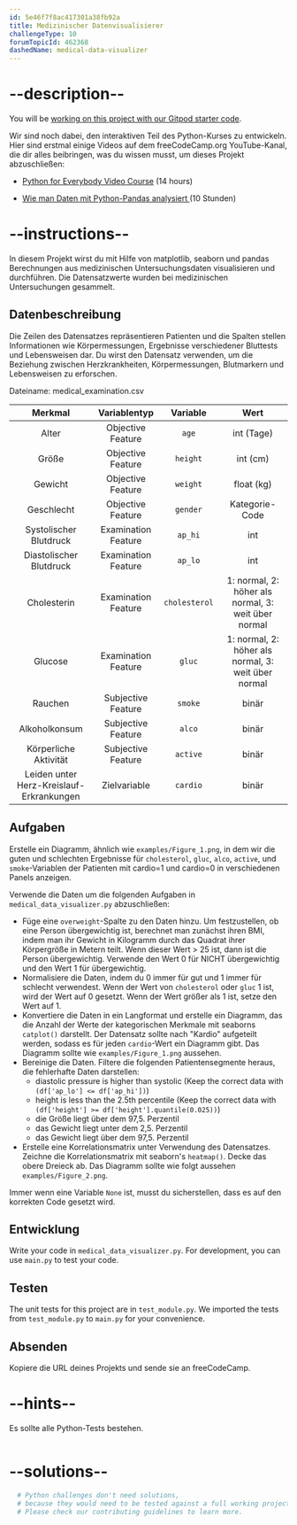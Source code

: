 ```yaml
---
id: 5e46f7f8ac417301a38fb92a
title: Medizinischer Datenvisualisierer
challengeType: 10
forumTopicId: 462368
dashedName: medical-data-visualizer
---
```


# --description--

You will be <a href="https://gitpod.io/?autostart=true#https://github.com/freeCodeCamp/boilerplate-medical-data-visualizer/" target="_blank" rel="noopener noreferrer nofollow">working on this project with our Gitpod starter code</a>.

Wir sind noch dabei, den interaktiven Teil des Python-Kurses zu entwickeln. Hier sind erstmal einige Videos auf dem freeCodeCamp.org YouTube-Kanal, die dir alles beibringen, was du wissen musst, um dieses Projekt abzuschließen:

- <a href="https://www.freecodecamp.org/news/python-for-everybody/" target="_blank" rel="noopener noreferrer nofollow">Python for Everybody Video Course</a> (14 hours)

- <a href="https://www.freecodecamp.org/news/how-to-analyze-data-with-python-pandas/" target="_blank" rel="noopener noreferrer nofollow">Wie man Daten mit Python-Pandas analysiert </a> (10 Stunden)

# --instructions--

In diesem Projekt wirst du mit Hilfe von matplotlib, seaborn und pandas Berechnungen aus medizinischen Untersuchungsdaten visualisieren und durchführen. Die Datensatzwerte wurden bei medizinischen Untersuchungen gesammelt.

## Datenbeschreibung

Die Zeilen des Datensatzes repräsentieren Patienten und die Spalten stellen Informationen wie Körpermessungen, Ergebnisse verschiedener Bluttests und Lebensweisen dar. Du wirst den Datensatz verwenden, um die Beziehung zwischen Herzkrankheiten, Körpermessungen, Blutmarkern und Lebensweisen zu erforschen.

Dateiname: medical_examination.csv

|                 Merkmal                  |    Variablentyp     |   Variable    |                        Wert                         |
|:----------------------------------------:|:-------------------:|:-------------:|:---------------------------------------------------:|
|                  Alter                   |  Objective Feature  |     `age`     |                     int (Tage)                      |
|                  Größe                   |  Objective Feature  |   `height`    |                      int (cm)                       |
|                 Gewicht                  |  Objective Feature  |   `weight`    |                     float (kg)                      |
|                Geschlecht                |  Objective Feature  |   `gender`    |                   Kategorie-Code                    |
|          Systolischer Blutdruck          | Examination Feature |    `ap_hi`    |                         int                         |
|         Diastolischer Blutdruck          | Examination Feature |    `ap_lo`    |                         int                         |
|               Cholesterin                | Examination Feature | `cholesterol` | 1: normal, 2: höher als normal, 3: weit über normal |
|                 Glucose                  | Examination Feature |    `gluc`     | 1: normal, 2: höher als normal, 3: weit über normal |
|                 Rauchen                  | Subjective Feature  |    `smoke`    |                        binär                        |
|              Alkoholkonsum               | Subjective Feature  |    `alco`     |                        binär                        |
|          Körperliche Aktivität           | Subjective Feature  |   `active`    |                        binär                        |
| Leiden unter Herz-Kreislauf-Erkrankungen |    Zielvariable     |   `cardio`    |                        binär                        |

## Aufgaben

Erstelle ein Diagramm, ähnlich wie `examples/Figure_1.png`, in dem wir die guten und schlechten Ergebnisse für `cholesterol`, `gluc`, `alco`, `active`, und `smoke`-Variablen der Patienten mit cardio=1 und cardio=0 in verschiedenen Panels anzeigen.

Verwende die Daten um die folgenden Aufgaben in `medical_data_visualizer.py` abzuschließen:

- Füge eine `overweight`-Spalte zu den Daten hinzu. Um festzustellen, ob eine Person übergewichtig ist, berechnet man zunächst ihren BMI, indem man ihr Gewicht in Kilogramm durch das Quadrat ihrer Körpergröße in Metern teilt. Wenn dieser Wert > 25 ist, dann ist die Person übergewichtig. Verwende den Wert 0 für NICHT übergewichtig und den Wert 1 für übergewichtig.
- Normalisiere die Daten, indem du 0 immer für gut und 1 immer für schlecht verwendest. Wenn der Wert von `cholesterol` oder `gluc` 1 ist, wird der Wert auf 0 gesetzt. Wenn der Wert größer als 1 ist, setze den Wert auf 1.
- Konvertiere die Daten in ein Langformat und erstelle ein Diagramm, das die Anzahl der Werte der kategorischen Merkmale mit seaborns `catplot()` darstellt. Der Datensatz sollte nach "Kardio" aufgeteilt werden, sodass es für jeden `cardio`-Wert ein Diagramm gibt. Das Diagramm sollte wie `examples/Figure_1.png` aussehen.
- Bereinige die Daten. Filtere die folgenden Patientensegmente heraus, die fehlerhafte Daten darstellen:
  - diastolic pressure is higher than systolic (Keep the correct data with `(df['ap_lo'] <= df['ap_hi'])`)
  - height is less than the 2.5th percentile (Keep the correct data with `(df['height'] >= df['height'].quantile(0.025))`)
  - die Größe liegt über dem 97,5. Perzentil
  - das Gewicht liegt unter dem 2,5. Perzentil
  - das Gewicht liegt über dem 97,5. Perzentil
- Erstelle eine Korrelationsmatrix unter Verwendung des Datensatzes. Zeichne die Korrelationsmatrix mit seaborn's `heatmap()`. Decke das obere Dreieck ab. Das Diagramm sollte wie folgt aussehen `examples/Figure_2.png`.

Immer wenn eine Variable `None` ist, musst du sicherstellen, dass es auf den korrekten Code gesetzt wird.

## Entwicklung

Write your code in `medical_data_visualizer.py`. For development, you can use `main.py` to test your code.

## Testen

The unit tests for this project are in `test_module.py`. We imported the tests from `test_module.py` to `main.py` for your convenience.

## Absenden

Kopiere die URL deines Projekts und sende sie an freeCodeCamp.

# --hints--

Es sollte alle Python-Tests bestehen.

```js

```

# --solutions--

```py
  # Python challenges don't need solutions,
  # because they would need to be tested against a full working project.
  # Please check our contributing guidelines to learn more.
```
